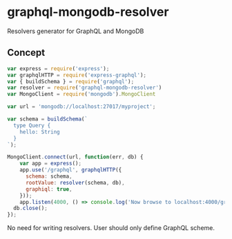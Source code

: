 # graphql-mongodb-resolver
Resolvers generator for GraphQL and MongoDB


## Concept

```javascript
var express = require('express');
var graphqlHTTP = require('express-graphql');
var { buildSchema } = require('graphql');
var resolver = require('graphql-mongodb-resolver')
var MongoClient = require('mongodb').MongoClient

var url = 'mongodb://localhost:27017/myproject';

var schema = buildSchema(`
  type Query {
    hello: String
  }
`);

MongoClient.connect(url, function(err, db) {
    var app = express();
    app.use('/graphql', graphqlHTTP({
      schema: schema,
      rootValue: resolver(schema, db),
      graphiql: true,
    }));
    app.listen(4000, () => console.log('Now browse to localhost:4000/graphql'));
  db.close();
});
```

No need for writing resolvers. User should only define GraphQL scheme.
